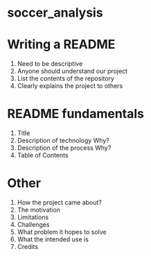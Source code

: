 # soccer_analysis

# Writing a README 
1. Need to be descriptive 
2. Anyone should understand our project
3. List the contents of the repository 
4. Clearly explains the project to others

# README fundamentals
1. Title 
2. Description of technology Why? 
3. Description of the process Why?
4. Table of Contents

# Other 
1. How the project came about?
2. The motivation
3. Limitations 
4. Challenges
5. What problem it hopes to solve
6. What the intended use is
7. Credits
